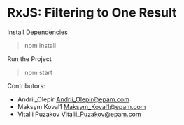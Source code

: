 # RxJS: Filtering to One Result

Install Dependencies
> npm install

Run the Project
> npm start

Contributors:
- Andrii_Olepir <Andrii_Olepir@epam.com>
- Maksym Koval1 <Maksym_Koval1@epam.com>
- Vitalii Puzakov <Vitalii_Puzakov@epam.com>
